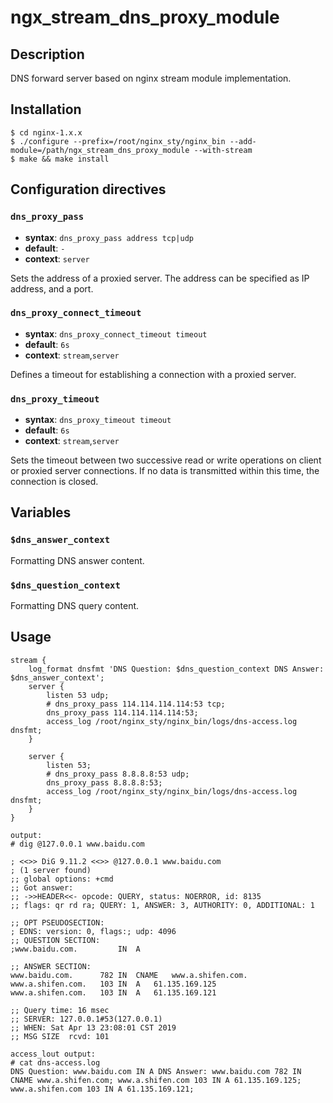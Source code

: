 # ngx_stream_dns_proxy_module
## Description
DNS forward server based on nginx stream module implementation.

## Installation

```
$ cd nginx-1.x.x
$ ./configure --prefix=/root/nginx_sty/nginx_bin --add-module=/path/ngx_stream_dns_proxy_module --with-stream
$ make && make install

```

## Configuration directives

### `dns_proxy_pass`

- **syntax**: `dns_proxy_pass address tcp|udp`
- **default**: `-`
- **context**: `server`

Sets the address of a proxied server. The address can be specified as IP address, and a port.

### `dns_proxy_connect_timeout`

- **syntax**: `dns_proxy_connect_timeout timeout`
- **default**: `6s`
- **context**: `stream`,`server`

Defines a timeout for establishing a connection with a proxied server.

### `dns_proxy_timeout`

- **syntax**: `dns_proxy_timeout timeout`
- **default**: `6s`
- **context**: `stream`,`server`

Sets the timeout between two successive read or write operations on client or proxied server connections. If no data is transmitted within this time, the connection is closed.


## Variables

### `$dns_answer_context`

Formatting DNS answer content.

### `$dns_question_context`

Formatting DNS query content.

## Usage

```
stream {
	log_format dnsfmt 'DNS Question: $dns_question_context DNS Answer: $dns_answer_context';
	server {
		listen 53 udp;
		# dns_proxy_pass 114.114.114.114:53 tcp;
		dns_proxy_pass 114.114.114.114:53;
		access_log /root/nginx_sty/nginx_bin/logs/dns-access.log dnsfmt;
	}

	server {
		listen 53;
		# dns_proxy_pass 8.8.8.8:53 udp;
		dns_proxy_pass 8.8.8.8:53;
		access_log /root/nginx_sty/nginx_bin/logs/dns-access.log dnsfmt;
	}
}

output:
# dig @127.0.0.1 www.baidu.com

; <<>> DiG 9.11.2 <<>> @127.0.0.1 www.baidu.com
; (1 server found)
;; global options: +cmd
;; Got answer:
;; ->>HEADER<<- opcode: QUERY, status: NOERROR, id: 8135
;; flags: qr rd ra; QUERY: 1, ANSWER: 3, AUTHORITY: 0, ADDITIONAL: 1

;; OPT PSEUDOSECTION:
; EDNS: version: 0, flags:; udp: 4096
;; QUESTION SECTION:
;www.baidu.com.			IN	A

;; ANSWER SECTION:
www.baidu.com.		782	IN	CNAME	www.a.shifen.com.
www.a.shifen.com.	103	IN	A	61.135.169.125
www.a.shifen.com.	103	IN	A	61.135.169.121

;; Query time: 16 msec
;; SERVER: 127.0.0.1#53(127.0.0.1)
;; WHEN: Sat Apr 13 23:08:01 CST 2019
;; MSG SIZE  rcvd: 101

access_lout output:
# cat dns-access.log
DNS Question: www.baidu.com IN A DNS Answer: www.baidu.com 782 IN CNAME www.a.shifen.com; www.a.shifen.com 103 IN A 61.135.169.125; www.a.shifen.com 103 IN A 61.135.169.121;
```
